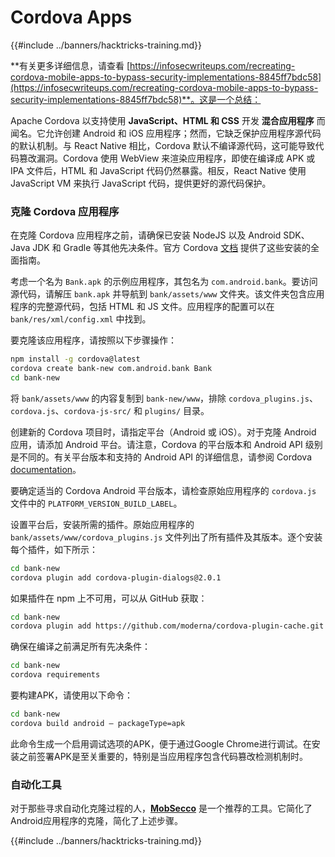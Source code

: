 # Cordova Apps

{{#include ../banners/hacktricks-training.md}}

**有关更多详细信息，请查看 [https://infosecwriteups.com/recreating-cordova-mobile-apps-to-bypass-security-implementations-8845ff7bdc58](https://infosecwriteups.com/recreating-cordova-mobile-apps-to-bypass-security-implementations-8845ff7bdc58)**。这是一个总结：

Apache Cordova 以支持使用 **JavaScript、HTML 和 CSS** 开发 **混合应用程序** 而闻名。它允许创建 Android 和 iOS 应用程序；然而，它缺乏保护应用程序源代码的默认机制。与 React Native 相比，Cordova 默认不编译源代码，这可能导致代码篡改漏洞。Cordova 使用 WebView 来渲染应用程序，即使在编译成 APK 或 IPA 文件后，HTML 和 JavaScript 代码仍然暴露。相反，React Native 使用 JavaScript VM 来执行 JavaScript 代码，提供更好的源代码保护。

### 克隆 Cordova 应用程序

在克隆 Cordova 应用程序之前，请确保已安装 NodeJS 以及 Android SDK、Java JDK 和 Gradle 等其他先决条件。官方 Cordova [文档](https://cordova.apache.org/docs/en/11.x/guide/cli/#install-pre-requisites-for-building) 提供了这些安装的全面指南。

考虑一个名为 `Bank.apk` 的示例应用程序，其包名为 `com.android.bank`。要访问源代码，请解压 `bank.apk` 并导航到 `bank/assets/www` 文件夹。该文件夹包含应用程序的完整源代码，包括 HTML 和 JS 文件。应用程序的配置可以在 `bank/res/xml/config.xml` 中找到。

要克隆该应用程序，请按照以下步骤操作：
```bash
npm install -g cordova@latest
cordova create bank-new com.android.bank Bank
cd bank-new
```
将 `bank/assets/www` 的内容复制到 `bank-new/www`，排除 `cordova_plugins.js`、`cordova.js`、`cordova-js-src/` 和 `plugins/` 目录。

创建新的 Cordova 项目时，请指定平台（Android 或 iOS）。对于克隆 Android 应用，请添加 Android 平台。请注意，Cordova 的平台版本和 Android API 级别是不同的。有关平台版本和支持的 Android API 的详细信息，请参阅 Cordova [documentation](https://cordova.apache.org/docs/en/11.x/guide/platforms/android/)。

要确定适当的 Cordova Android 平台版本，请检查原始应用程序的 `cordova.js` 文件中的 `PLATFORM_VERSION_BUILD_LABEL`。

设置平台后，安装所需的插件。原始应用程序的 `bank/assets/www/cordova_plugins.js` 文件列出了所有插件及其版本。逐个安装每个插件，如下所示：
```bash
cd bank-new
cordova plugin add cordova-plugin-dialogs@2.0.1
```
如果插件在 npm 上不可用，可以从 GitHub 获取：
```bash
cd bank-new
cordova plugin add https://github.com/moderna/cordova-plugin-cache.git
```
确保在编译之前满足所有先决条件：
```bash
cd bank-new
cordova requirements
```
要构建APK，请使用以下命令：
```bash
cd bank-new
cordova build android — packageType=apk
```
此命令生成一个启用调试选项的APK，便于通过Google Chrome进行调试。在安装之前签署APK是至关重要的，特别是当应用程序包含代码篡改检测机制时。

### 自动化工具

对于那些寻求自动化克隆过程的人，**[MobSecco](https://github.com/Anof-cyber/MobSecco)** 是一个推荐的工具。它简化了Android应用程序的克隆，简化了上述步骤。

{{#include ../banners/hacktricks-training.md}}
